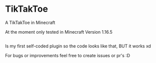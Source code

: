 # TikTakToe
A TikTakToe in Minecraft

At the moment only tested in Minecraft Version 1.16.5

##
Is my first self-coded plugin so the code looks like that, BUT it works xd

For bugs or improvements feel free to create issues or pr's :D
